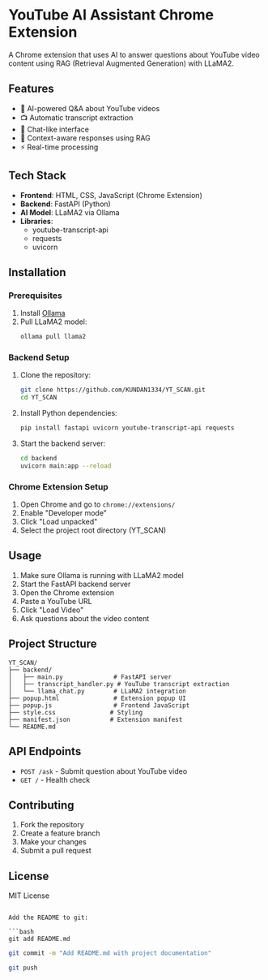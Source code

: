 # YouTube AI Assistant Chrome Extension

A Chrome extension that uses AI to answer questions about YouTube video content using RAG (Retrieval Augmented Generation) with LLaMA2.

## Features

- 🤖 AI-powered Q&A about YouTube videos
- 📺 Automatic transcript extraction
- 💬 Chat-like interface
- 🎯 Context-aware responses using RAG
- ⚡ Real-time processing

## Tech Stack

- **Frontend**: HTML, CSS, JavaScript (Chrome Extension)
- **Backend**: FastAPI (Python)
- **AI Model**: LLaMA2 via Ollama
- **Libraries**: 
  - youtube-transcript-api
  - requests
  - uvicorn

## Installation

### Prerequisites

1. Install [Ollama](https://ollama.ai/)
2. Pull LLaMA2 model:
   ```bash
   ollama pull llama2
   ```

### Backend Setup

1. Clone the repository:
   ```bash
   git clone https://github.com/KUNDAN1334/YT_SCAN.git
   cd YT_SCAN
   ```

2. Install Python dependencies:
   ```bash
   pip install fastapi uvicorn youtube-transcript-api requests
   ```

3. Start the backend server:
   ```bash
   cd backend
   uvicorn main:app --reload
   ```

### Chrome Extension Setup

1. Open Chrome and go to `chrome://extensions/`
2. Enable "Developer mode"
3. Click "Load unpacked"
4. Select the project root directory (YT_SCAN)

## Usage

1. Make sure Ollama is running with LLaMA2 model
2. Start the FastAPI backend server
3. Open the Chrome extension
4. Paste a YouTube URL
5. Click "Load Video"
6. Ask questions about the video content

## Project Structure

```
YT_SCAN/
├── backend/
│   ├── main.py              # FastAPI server
│   ├── transcript_handler.py # YouTube transcript extraction
│   └── llama_chat.py        # LLaMA2 integration
├── popup.html               # Extension popup UI
├── popup.js                 # Frontend JavaScript
├── style.css               # Styling
├── manifest.json           # Extension manifest
└── README.md
```

## API Endpoints

- `POST /ask` - Submit question about YouTube video
- `GET /` - Health check

## Contributing

1. Fork the repository
2. Create a feature branch
3. Make your changes
4. Submit a pull request

## License

MIT License
```

Add the README to git:

```bash
git add README.md
```

```bash
git commit -m "Add README.md with project documentation"
```

```bash
git push
